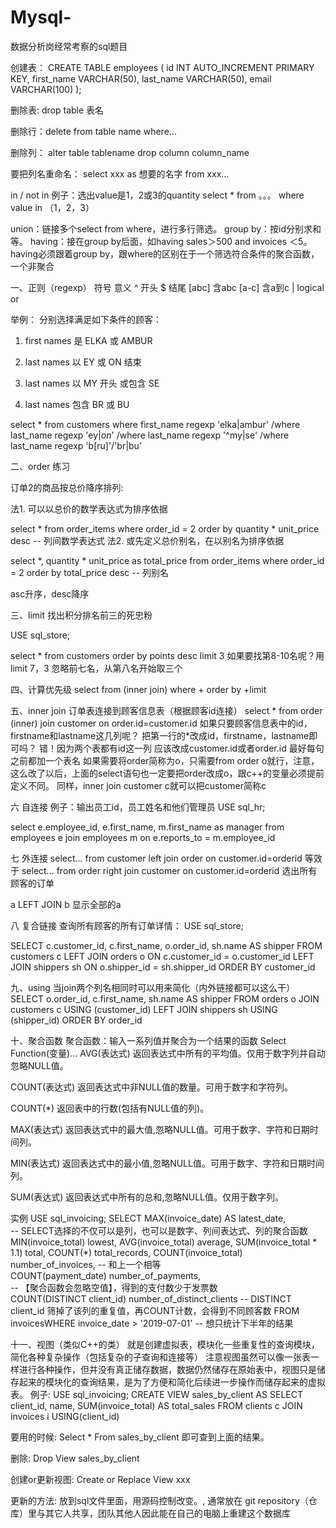 # Mysql-
数据分析岗经常考察的sql题目

创建表：
CREATE TABLE employees (
    id INT AUTO_INCREMENT PRIMARY KEY,
    first_name VARCHAR(50),
    last_name VARCHAR(50),
    email VARCHAR(100)
);

删除表:
drop table 表名

删除行：delete from table name 
where...

删除列： alter table tablename
drop column column_name

要把列名重命名：
select xxx as 想要的名字
from xxx...


in / not in
例子：选出value是1，2或3的quantity
select *
from 。。。
where value in （1，2，3）

union：链接多个select from where，进行多行筛选。
group by：按id分别求和等。
having：接在group by后面，如having sales＞500 and invoices ＜5。having必须跟着group by，跟where的区别在于一个筛选符合条件的聚合函数，一个非聚合

一、正则（regexp）
符号	意义
^	开头
$	结尾
[abc]	含abc
[a-c]	含a到c
|	logical or

举例：
分别选择满足如下条件的顾客：

1. first names 是 ELKA 或 AMBUR

2. last names 以 EY 或 ON 结束

3. last names 以 MY 开头 或包含 SE

4. last names 包含 BR 或 BU

select * 
from customers
where first_name regexp 'elka|ambur'
/where last_name regexp 'ey$|on$'
/where last_name regexp '^my|se'
/where last_name regexp 'b[ru]'/'br|bu'



二、order
练习

订单2的商品按总价降序排列:

法1. 可以以总价的数学表达式为排序依据

select * from order_items 
where order_id = 2
order by quantity * unit_price desc
-- 列间数学表达式
法2. 或先定义总价别名，在以别名为排序依据

select *, quantity * unit_price as total_price 
from order_items 
where order_id = 2
order by total_price desc
-- 列别名

asc升序，desc降序


三、limit
找出积分排名前三的死忠粉

USE sql_store;

select *
from customers
order by points desc 
limit 3
如果要找第8-10名呢？用limit 7，3 忽略前七名，从第八名开始取三个

四、计算优先级
select from (inner join) where + order by +limit


五、inner join
订单表连接到顾客信息表（根据顾客id连接）
select *
from order
(inner) join customer
on order.id=customer.id
如果只要顾客信息表中的id，firstname和lastname这几列呢？
把第一行的*改成id，firstname，lastname即可吗？
错！因为两个表都有id这一列
应该改成customer.id或者order.id
最好每句之前都加一个表名
如果需要将order简称为o，只需要from order o就行，注意，这么改了以后，上面的select语句也一定要把order改成o，跟c++的变量必须提前定义不同。
同样，inner join customer c就可以把customer简称c

六 自连接
例子：输出员工id，员工姓名和他们管理员
USE sql_hr;

select 
    e.employee_id,
    e.first_name,
    m.first_name as manager
from employees e
join employees m
    on e.reports_to = m.employee_id

七 外连接
select...
from customer
left join order
on customer.id=orderid
等效于
select...
from order 
right join customer
on customer.id=orderid
选出所有顾客的订单

a LEFT JOIN b 显示全部的a

八 复合链接
查询所有顾客的所有订单详情：
USE sql_store;

SELECT 
    c.customer_id,
    c.first_name,
    o.order_id,
    sh.name AS shipper
FROM customers c
LEFT JOIN orders o
    ON c.customer_id = o.customer_id
LEFT JOIN shippers sh
    ON o.shipper_id = sh.shipper_id
ORDER BY customer_id

九、using
当join两个列名相同时可以用来简化（内外链接都可以这么干）
SELECT
    o.order_id,
    c.first_name,
    sh.name AS shipper
FROM orders o
JOIN customers c
    USING (customer_id)
LEFT JOIN shippers sh
    USING (shipper_id)
ORDER BY order_id

十、聚合函数
聚合函数：输入一系列值并聚合为一个结果的函数
Select Function(变量)...
AVG(表达式) 返回表达式中所有的平均值。仅用于数字列并自动忽略NULL值。

COUNT(表达式) 返回表达式中非NULL值的数量。可用于数字和字符列。

COUNT(*) 返回表中的行数(包括有NULL值的列)。

MAX(表达式) 返回表达式中的最大值,忽略NULL值。可用于数字、字符和日期时间列。

MIN(表达式) 返回表达式中的最小值,忽略NULL值。可用于数字、字符和日期时间列。

SUM(表达式) 返回表达式中所有的总和,忽略NULL值。仅用于数字列。

实例
USE sql_invoicing;
SELECT 
    MAX(invoice_date) AS latest_date,  
-- SELECT选择的不仅可以是列，也可以是数字、列间表达式、列的聚合函数   
MIN(invoice_total) lowest,
    AVG(invoice_total) average,
    SUM(invoice_total * 1.1) total,
    COUNT(*) total_records,
    COUNT(invoice_total) number_of_invoices, 
-- 和上一个相等    
COUNT(payment_date) number_of_payments,  
-- 【聚合函数会忽略空值】，得到的支付数少于发票数    
COUNT(DISTINCT client_id) number_of_distinct_clients
-- DISTINCT client_id 筛掉了该列的重复值，再COUNT计数，会得到不同顾客数
FROM invoicesWHERE invoice_date > '2019-07-01'  -- 想只统计下半年的结果


十一、视图（类似C++的类）
就是创建虚拟表，模块化一些重复性的查询模块，简化各种复杂操作（包括复杂的子查询和连接等）
注意视图虽然可以像一张表一样进行各种操作，但并没有真正储存数据，数据仍然储存在原始表中，视图只是储存起来的模块化的查询结果，是为了方便和简化后续进一步操作而储存起来的虚拟表。
例子:
USE sql_invoicing;
CREATE VIEW sales_by_client AS
    SELECT 
        client_id,
        name,
        SUM(invoice_total) AS total_sales
    FROM clients c
    JOIN invoices i USING(client_id)

要用的时候:
Select * 
From sales_by_client
即可查到上面的结果。

删除:
Drop View sales_by_client

创建or更新视图:
Create or Replace View xxx

更新的方法:
放到sql文件里面，用源码控制改变。, 通常放在 git repository（仓库）里与其它人共享，团队其他人因此能在自己的电脑上重建这个数据库


